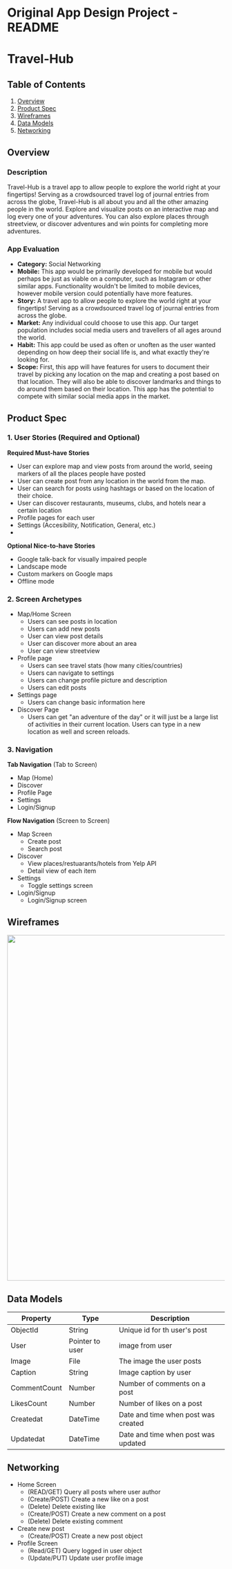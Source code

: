 Original App Design Project - README
===

# Travel-Hub

## Table of Contents
1. [Overview](#Overview)
2. [Product Spec](#Product-Spec)
3. [Wireframes](#Wireframes)
4. [Data Models](#Data-Models)
5. [Networking](#Networking)

## Overview
### Description
Travel-Hub is a travel app to allow people to explore the world right at your fingertips! Serving as a crowdsourced travel log of journal entries from across the globe, Travel-Hub is all about you and all the other amazing people in the world. Explore and visualize posts on an interactive map and log every one of your adventures. You can also explore places through streetview, or discover adventures and win points for completing more adventures.

### App Evaluation

- **Category:** Social Networking
- **Mobile:** This app would be primarily developed for mobile but would perhaps be just as viable on a computer, such as Instagram or other similar apps. Functionality wouldn't be limited to mobile devices, however mobile version could potentially have more features.
- **Story:** A travel app to allow people to explore the world right at your fingertips! Serving as a crowdsourced travel log of journal entries from across the globe.
- **Market:** Any individual could choose to use this app. Our target population includes social media users and travellers of all ages around the world.
- **Habit:** This app could be used as often or unoften as the user wanted depending on how deep their social life is, and what exactly they're looking for.
- **Scope:** First, this app will have features for users to document their travel by picking any location on the map and creating a post based on that location. They will also be able to discover landmarks and things to do around them based on their location. This app has the potential to compete with similar social media apps in the market.

## Product Spec

### 1. User Stories (Required and Optional)

**Required Must-have Stories**

* User can explore map and view posts from around the world, seeing markers of all the places people have posted
* User can create post from any location in the world from the map.
* User can search for posts using hashtags or based on the location of their choice.
* User can discover restaurants, museums, clubs, and hotels near a certain location
* Profile pages for each user
* Settings (Accesibility, Notification, General, etc.)
*

**Optional Nice-to-have Stories**
* Google talk-back for visually impaired people
* Landscape mode
* Custom markers on Google maps
* Offline mode

### 2. Screen Archetypes

* Map/Home Screen
    * Users can see posts in location
    * Users can add new posts
    * User can view post details
    * User can discover more about an area
    * User can view streetview
* Profile page
    * Users can see travel stats (how many cities/countries)
    * Users can navigate to settings
    * Users can change profile picture and description
    * Users can edit posts
* Settings page
    * Users can change basic information here
* Discover Page
    * Users can get "an adventure of the day" or it will just be a large list of activities in their current location. Users can type in a new location as well and screen reloads.

### 3. Navigation

**Tab Navigation** (Tab to Screen)

* Map (Home)
* Discover
* Profile Page
* Settings
* Login/Signup

**Flow Navigation** (Screen to Screen)

* Map Screen
    * Create post
    * Search post
* Discover
    * View places/restuarants/hotels from Yelp API
    * Detail view of each item
* Settings
    * Toggle settings screen
* Login/Signup
    * Login/Signup screen

## Wireframes

<img src="https://i.imgur.com/xHbioPD.png" width=800>


## Data Models
|Property| Type | Description |
|--------- | ----------| -----------|
|ObjectId | String | Unique id for th user's post|
|User | Pointer to user | image from user |
|Image| File | The image the user posts |
|Caption | String | Image caption by user |
|CommentCount | Number | Number of comments on a post |
|LikesCount | Number | Number of likes on a post |
|Createdat | DateTime | Date and time when post was created |
|Updatedat | DateTime | Date and time when post was updated |

## Networking

* Home Screen
   * (READ/GET) Query all posts where user author
   * (Create/POST) Create a new like on a post
   * (Delete) Delete existing like
   * (Create/POST) Create a new comment on a post
   * (Delete) Delete existing comment
* Create new post
   * (Create/POST) Create a new post object
* Profile Screen
   * (Read/GET) Query logged in user object
   * (Update/PUT) Update user profile image
